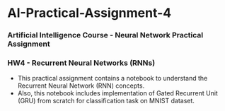 # AI-Practical-Assignment-4
### Artificial Intelligence Course - Neural Network Practical Assignment
### HW4 - Recurrent Neural Networks (RNNs)
+ This practical assignment contains a notebook to understand the Recurrent Neural Network (RNN) concepts. 
+ Also, this notebook includes implementation of Gated Recurrent Unit (GRU) from scratch for classification task on MNIST dataset. 